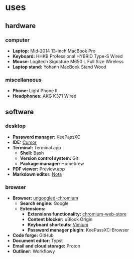 # uses

## hardware

### computer
- **Laptop:** Mid-2014 13-inch MacBook Pro
- **Keyboard:** HHKB Professional HYBRID Type-S Wired
- **Mouse:** Logitech Signature M650 L Full Size Wireless
- **Laptop stand:** Yohann MacBook Stand Wood

### miscellaneous
- **Phone:** Light Phone II
- **Headphones:** AKG K371 Wired

## software

### desktop
- **Password manager:** KeePassXC
- **IDE:** [Cursor](https://cursor.sh)
- **Terminal:** Terminal.app
  - **Shell:** Bash
  - **Version control system:** Git
  - **Package manager:** Homebrew
- **PDF viewer:** Preview.app
- **Markdown editor:** [Nota](https://nota.md)

### browser
- **Browser:** [ungoogled-chromium](https://github.com/ungoogled-software/ungoogled-chromium)
  - **Search engine:** Google
  - **Extensions:**
    - **Extensions functionality:** [chromium-web-store](https://github.com/NeverDecaf/chromium-web-store)
    - **Content blocker:** uBlock Origin
    - **Keyboard shortcuts:** [Vimium](https://github.com/vimium/vimium)
    - **Password manager plugin:** KeePassXC-Browser
- **Code forge:** GitHub
- **Document editor:** Typst
- **Email and cloud storage:** Proton
- **Outliner:** Workflowy